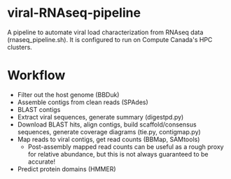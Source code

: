 # viral-RNAseq-pipeline
A pipeline to automate viral load characterization from RNAseq data (rnaseq_pipeline.sh). It is 
configured to run on Compute Canada's HPC clusters.

# Workflow

 * Filter out the host genome (BBDuk)
 * Assemble contigs from clean reads (SPAdes)
 * BLAST contigs
 * Extract viral sequences, generate summary (digestpd.py)
 * Download BLAST hits, align contigs, build scaffold/consensus sequences, generate coverage diagrams (tie.py, contigmap.py)
 * Map reads to viral contigs, get read counts (BBMap, SAMtools)
	  - Post-assembly mapped read counts can be useful as a rough proxy for relative abundance, but this is not always guaranteed to be accurate!
 * Predict protein domains (HMMER)

